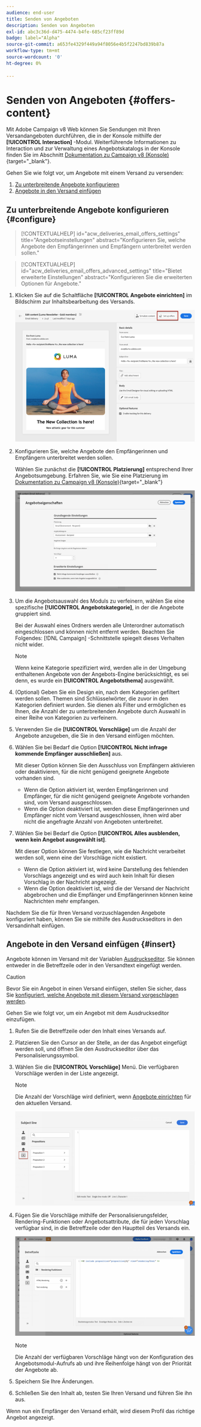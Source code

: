 ```yaml
---
audience: end-user
title: Senden von Angeboten
description: Senden von Angeboten
exl-id: abc3c36d-d475-4474-b4fe-685cf23ff89d
badge: label="Alpha"
source-git-commit: a653fe4329f449a94f8056e4b5f2247bd839b87a
workflow-type: tm+mt
source-wordcount: '0'
ht-degree: 0%

---
```



# Senden von Angeboten {#offers-content}

Mit Adobe Campaign v8 Web können Sie Sendungen mit Ihren Versandangeboten durchführen, die in der Konsole mithilfe der **[!UICONTROL Interaction]** -Modul. Weiterführende Informationen zu Interaction und zur Verwaltung eines Angebotskatalogs in der Konsole finden Sie im Abschnitt [Dokumentation zu Campaign v8 (Konsole)](https://experienceleague.adobe.com/docs/campaign/campaign-v8/offers/interaction.html?lang=de){target="_blank"}.

Gehen Sie wie folgt vor, um Angebote mit einem Versand zu versenden:

1. [Zu unterbreitende Angebote konfigurieren](#configure)
1. [Angebote in den Versand einfügen](#insert)

## Zu unterbreitende Angebote konfigurieren {#configure}

>[!CONTEXTUALHELP]
>id="acw_deliveries_email_offers_settings"
>title="Angebotseinstellungen"
>abstract="Konfigurieren Sie, welche Angebote den Empfängerinnen und Empfängern unterbreitet werden sollen."

>[!CONTEXTUALHELP]
>id="acw_deliveries_email_offers_advanced_settings"
>title="Bietet erweiterte Einstellungen"
>abstract="Konfigurieren Sie die erweiterten Optionen für Angebote."

1. Klicken Sie auf die Schaltfläche **[!UICONTROL Angebote einrichten]** im Bildschirm zur Inhaltsbearbeitung des Versands.

   ![](assets/setup-offers.png)

1. Konfigurieren Sie, welche Angebote den Empfängerinnen und Empfängern unterbreitet werden sollen.

   Wählen Sie zunächst die **[!UICONTROL Platzierung]** entsprechend Ihrer Angebotsumgebung. Erfahren Sie, wie Sie eine Platzierung im [Dokumentation zu Campaign v8 (Konsole)](https://experienceleague.adobe.com/docs/campaign/campaign-v8/offers/interaction-settings/interaction-offer-spaces.html){target="_blank"}

   ![](assets/create-content-offers.png)

1. Um die Angebotsauswahl des Moduls zu verfeinern, wählen Sie eine spezifische **[!UICONTROL Angebotskategorie]**, in der die Angebote gruppiert sind.

   Bei der Auswahl eines Ordners werden alle Unterordner automatisch eingeschlossen und können nicht entfernt werden. Beachten Sie Folgendes: [!DNL Campaign] -Schnittstelle spiegelt dieses Verhalten nicht wider.

   >[!NOTE]
   >
   >Wenn keine Kategorie spezifiziert wird, werden alle in der Umgebung enthaltenen Angebote von der Angebots-Engine berücksichtigt, es sei denn, es wurde ein **[!UICONTROL Angebotsthema]** ausgewählt.

1. (Optional) Geben Sie ein Design ein, nach dem Kategorien gefiltert werden sollen. Themen sind Schlüsselwörter, die zuvor in den Kategorien definiert wurden. Sie dienen als Filter und ermöglichen es Ihnen, die Anzahl der zu unterbreitenden Angebote durch Auswahl in einer Reihe von Kategorien zu verfeinern.

1. Verwenden Sie die **[!UICONTROL Vorschläge]** um die Anzahl der Angebote anzugeben, die Sie in den Versand einfügen möchten.

1. Wählen Sie bei Bedarf die Option **[!UICONTROL Nicht infrage kommende Empfänger ausschließen]** aus.

   Mit dieser Option können Sie den Ausschluss von Empfängern aktivieren oder deaktivieren, für die nicht genügend geeignete Angebote vorhanden sind.

   * Wenn die Option aktiviert ist, werden Empfängerinnen und Empfänger, für die nicht genügend geeignete Angebote vorhanden sind, vom Versand ausgeschlossen.
   * Wenn die Option deaktiviert ist, werden diese Empfängerinnen und Empfänger nicht vom Versand ausgeschlossen, ihnen wird aber nicht die angefragte Anzahl von Angeboten unterbreitet.

1. Wählen Sie bei Bedarf die Option **[!UICONTROL Alles ausblenden, wenn kein Angebot ausgewählt ist]**.

   Mit dieser Option können Sie festlegen, wie die Nachricht verarbeitet werden soll, wenn eine der Vorschläge nicht existiert.

   * Wenn die Option aktiviert ist, wird keine Darstellung des fehlenden Vorschlags angezeigt und es wird auch kein Inhalt für diesen Vorschlag in der Nachricht angezeigt.
   * Wenn die Option deaktiviert ist, wird die der Versand der Nachricht abgebrochen und die Empfänger und Empfängerinnen können keine Nachrichten mehr empfangen.

Nachdem Sie die für Ihren Versand vorzuschlagenden Angebote konfiguriert haben, können Sie sie mithilfe des Ausdruckseditors in den Versandinhalt einfügen.

## Angebote in den Versand einfügen {#insert}

Angebote können im Versand mit der Variablen [Ausdruckseditor](../personalization/gs-personalization.md#access). Sie können entweder in die Betreffzeile oder in den Versandtext eingefügt werden.

>[!CAUTION]
>
>Bevor Sie ein Angebot in einen Versand einfügen, stellen Sie sicher, dass Sie [konfiguriert, welche Angebote mit diesem Versand vorgeschlagen werden](#configure).

Gehen Sie wie folgt vor, um ein Angebot mit dem Ausdruckseditor einzufügen.

1. Rufen Sie die Betreffzeile oder den Inhalt eines Versands auf.

1. Platzieren Sie den Cursor an der Stelle, an der das Angebot eingefügt werden soll, und öffnen Sie den Ausdruckseditor über das Personalisierungssymbol.

1. Wählen Sie die **[!UICONTROL Vorschläge]** Menü. Die verfügbaren Vorschläge werden in der Liste angezeigt.

   >[!NOTE]
   >
   >Die Anzahl der Vorschläge wird definiert, wenn [Angebote einrichten](#configure) für den aktuellen Versand.

   ![](assets/offer-insertion.png)

1. Fügen Sie die Vorschläge mithilfe der Personalisierungsfelder, Rendering-Funktionen oder Angebotsattribute, die für jeden Vorschlag verfügbar sind, in die Betreffzeile oder den Hauptteil des Versands ein.

   ![](assets/offer-inserted.png)

   >[!NOTE]
   >
   >Die Anzahl der verfügbaren Vorschläge hängt von der Konfiguration des Angebotsmodul-Aufrufs ab und ihre Reihenfolge hängt von der Priorität der Angebote ab.

1. Speichern Sie Ihre Änderungen.

1. Schließen Sie den Inhalt ab, testen Sie Ihren Versand und führen Sie ihn aus.

Wenn nun ein Empfänger den Versand erhält, wird diesem Profil das richtige Angebot angezeigt.
